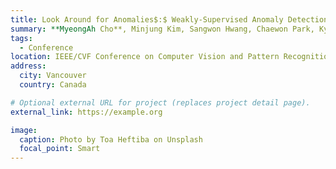 ```yaml
---
title: Look Around for Anomalies$:$ Weakly-Supervised Anomaly Detection via Context-Motion Relational Learning
summary: **MyeongAh Cho**, Minjung Kim, Sangwon Hwang, Chaewon Park, Kyungjae Lee, Sangyoun Lee
tags:
  - Conference
location: IEEE/CVF Conference on Computer Vision and Pattern Recognition (CVPR 23)
address:
  city: Vancouver
  country: Canada

# Optional external URL for project (replaces project detail page).
external_link: https://example.org

image:
  caption: Photo by Toa Heftiba on Unsplash
  focal_point: Smart
---
```

